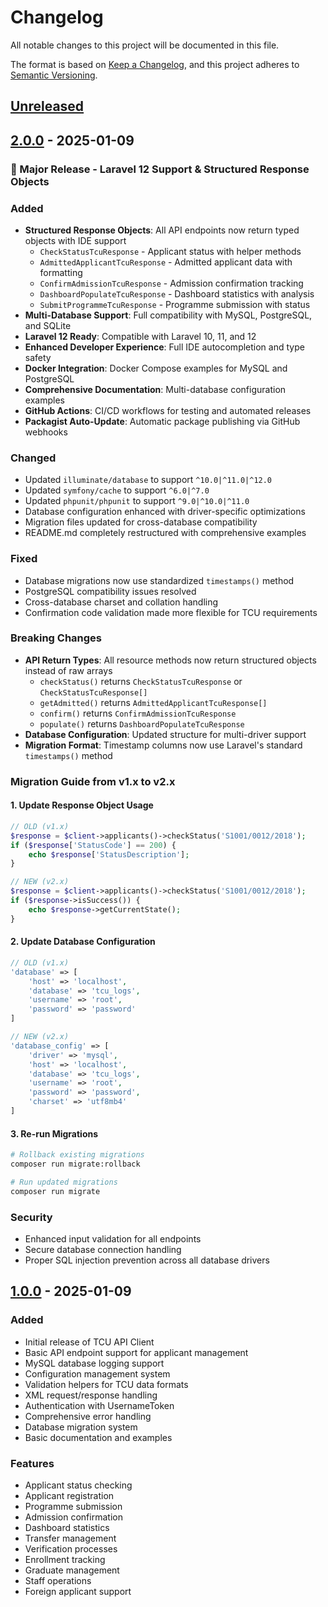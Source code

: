# Changelog

All notable changes to this project will be documented in this file.

The format is based on [Keep a Changelog](https://keepachangelog.com/en/1.0.0/),
and this project adheres to [Semantic Versioning](https://semver.org/spec/v2.0.0.html).

## [Unreleased]

## [2.0.0] - 2025-01-09

### 🎉 Major Release - Laravel 12 Support & Structured Response Objects

### Added
- **Structured Response Objects**: All API endpoints now return typed objects with IDE support
  - `CheckStatusTcuResponse` - Applicant status with helper methods
  - `AdmittedApplicantTcuResponse` - Admitted applicant data with formatting
  - `ConfirmAdmissionTcuResponse` - Admission confirmation tracking
  - `DashboardPopulateTcuResponse` - Dashboard statistics with analysis
  - `SubmitProgrammeTcuResponse` - Programme submission with status
- **Multi-Database Support**: Full compatibility with MySQL, PostgreSQL, and SQLite
- **Laravel 12 Ready**: Compatible with Laravel 10, 11, and 12
- **Enhanced Developer Experience**: Full IDE autocompletion and type safety
- **Docker Integration**: Docker Compose examples for MySQL and PostgreSQL
- **Comprehensive Documentation**: Multi-database configuration examples
- **GitHub Actions**: CI/CD workflows for testing and automated releases
- **Packagist Auto-Update**: Automatic package publishing via GitHub webhooks

### Changed
- Updated `illuminate/database` to support `^10.0|^11.0|^12.0`
- Updated `symfony/cache` to support `^6.0|^7.0`
- Updated `phpunit/phpunit` to support `^9.0|^10.0|^11.0`
- Database configuration enhanced with driver-specific optimizations
- Migration files updated for cross-database compatibility
- README.md completely restructured with comprehensive examples

### Fixed
- Database migrations now use standardized `timestamps()` method
- PostgreSQL compatibility issues resolved
- Cross-database charset and collation handling
- Confirmation code validation made more flexible for TCU requirements

### Breaking Changes
- **API Return Types**: All resource methods now return structured objects instead of raw arrays
  - `checkStatus()` returns `CheckStatusTcuResponse` or `CheckStatusTcuResponse[]`
  - `getAdmitted()` returns `AdmittedApplicantTcuResponse[]`
  - `confirm()` returns `ConfirmAdmissionTcuResponse`
  - `populate()` returns `DashboardPopulateTcuResponse`
- **Database Configuration**: Updated structure for multi-driver support
- **Migration Format**: Timestamp columns now use Laravel's standard `timestamps()` method

### Migration Guide from v1.x to v2.x

#### 1. Update Response Object Usage
```php
// OLD (v1.x)
$response = $client->applicants()->checkStatus('S1001/0012/2018');
if ($response['StatusCode'] == 200) {
    echo $response['StatusDescription'];
}

// NEW (v2.x)
$response = $client->applicants()->checkStatus('S1001/0012/2018');
if ($response->isSuccess()) {
    echo $response->getCurrentState();
}
```

#### 2. Update Database Configuration
```php
// OLD (v1.x)
'database' => [
    'host' => 'localhost',
    'database' => 'tcu_logs',
    'username' => 'root',
    'password' => 'password'
]

// NEW (v2.x)
'database_config' => [
    'driver' => 'mysql',
    'host' => 'localhost',
    'database' => 'tcu_logs',
    'username' => 'root',
    'password' => 'password',
    'charset' => 'utf8mb4'
]
```

#### 3. Re-run Migrations
```bash
# Rollback existing migrations
composer run migrate:rollback

# Run updated migrations
composer run migrate
```

### Security
- Enhanced input validation for all endpoints
- Secure database connection handling
- Proper SQL injection prevention across all database drivers

## [1.0.0] - 2025-01-09

### Added
- Initial release of TCU API Client
- Basic API endpoint support for applicant management
- MySQL database logging support
- Configuration management system
- Validation helpers for TCU data formats
- XML request/response handling
- Authentication with UsernameToken
- Comprehensive error handling
- Database migration system
- Basic documentation and examples

### Features
- Applicant status checking
- Applicant registration
- Programme submission
- Admission confirmation
- Dashboard statistics
- Transfer management
- Verification processes
- Enrollment tracking
- Graduate management
- Staff operations
- Foreign applicant support

[Unreleased]: https://github.com/mblogik/tcuapi/compare/v2.0.0...HEAD
[2.0.0]: https://github.com/mblogik/tcuapi/compare/v1.0.0...v2.0.0
[1.0.0]: https://github.com/mblogik/tcuapi/releases/tag/v1.0.0
